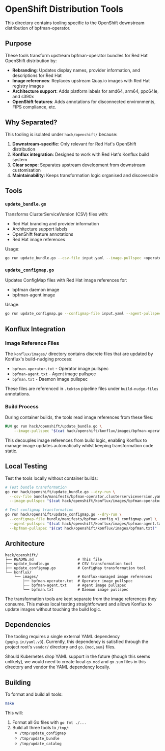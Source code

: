 # OpenShift Distribution Tools

This directory contains tooling specific to the OpenShift downstream distribution of bpfman-operator.

## Purpose

These tools transform upstream bpfman-operator bundles for Red Hat OpenShift distribution by:

- **Rebranding**: Updates display names, provider information, and descriptions for Red Hat
- **Image references**: Replaces upstream Quay.io images with Red Hat registry images
- **Architecture support**: Adds platform labels for amd64, arm64, ppc64le, and s390x
- **OpenShift features**: Adds annotations for disconnected environments, FIPS compliance, etc.

## Why Separated?

This tooling is isolated under `hack/openshift/` because:

1. **Downstream-specific**: Only relevant for Red Hat's OpenShift distribution
2. **Konflux integration**: Designed to work with Red Hat's Konflux build system
3. **Clear scope**: Separates upstream development from downstream customisation
4. **Maintainability**: Keeps transformation logic organised and discoverable

## Tools

### `update_bundle.go`
Transforms ClusterServiceVersion (CSV) files with:
- Red Hat branding and provider information
- Architecture support labels
- OpenShift feature annotations
- Red Hat image references

Usage:
```bash
go run update_bundle.go --csv-file input.yaml --image-pullspec <operator-image>
```

### `update_configmap.go`
Updates ConfigMap files with Red Hat image references for:
- bpfman daemon image
- bpfman-agent image

Usage:
```bash
go run update_configmap.go --configmap-file input.yaml --agent-pullspec <agent-image> --bpfman-pullspec <daemon-image>
```

## Konflux Integration

### Image Reference Files
The `konflux/images/` directory contains discrete files that are updated by Konflux's build-nudging process:

- `bpfman-operator.txt` - Operator image pullspec
- `bpfman-agent.txt` - Agent image pullspec
- `bpfman.txt` - Daemon image pullspec

These files are referenced in `.tekton` pipeline files under `build-nudge-files` annotations.

### Build Process
During container builds, the tools read image references from these files:

```dockerfile
RUN go run hack/openshift/update_bundle.go \
    --image-pullspec "$(cat hack/openshift/konflux/images/bpfman-operator.txt)"
```

This decouples image references from build logic, enabling Konflux to manage image updates automatically whilst keeping transformation code static.

## Local Testing

Test the tools locally without container builds:

```bash
# Test bundle transformation
go run hack/openshift/update_bundle.go --dry-run \
  --csv-file bundle/manifests/bpfman-operator.clusterserviceversion.yaml \
  --image-pullspec "$(cat hack/openshift/konflux/images/bpfman-operator.txt)"

# Test configmap transformation
go run hack/openshift/update_configmap.go --dry-run \
  --configmap-file bundle/manifests/bpfman-config_v1_configmap.yaml \
  --agent-pullspec "$(cat hack/openshift/konflux/images/bpfman-agent.txt)" \
  --bpfman-pullspec "$(cat hack/openshift/konflux/images/bpfman.txt)"
```

## Architecture

```
hack/openshift/
├── README.md                    # This file
├── update_bundle.go             # CSV transformation tool
├── update_configmap.go          # ConfigMap transformation tool
└── konflux/
    └── images/                  # Konflux-managed image references
        ├── bpfman-operator.txt  # Operator image pullspec
        ├── bpfman-agent.txt     # Agent image pullspec
        └── bpfman.txt           # Daemon image pullspec
```

The transformation tools are kept separate from the image references they consume. This makes local testing straightforward and allows Konflux to update images without touching the build logic.

## Dependencies

The tooling requires a single external YAML dependency (`gopkg.in/yaml.v3`). Currently, this dependency is satisfied through the project root's `vendor/` directory and `go.{mod,sum}` files.

Should Kubernetes drop YAML support in the future (though this seems unlikely), we would need to create local `go.mod` and `go.sum` files in this directory and vendor the YAML dependency locally.

## Building

To format and build all tools:

```bash
make
```

This will:
1. Format all Go files with `go fmt ./...`  
2. Build all three tools to `/tmp/`:
   - `/tmp/update_configmap`
   - `/tmp/update_bundle` 
   - `/tmp/update_catalog`
